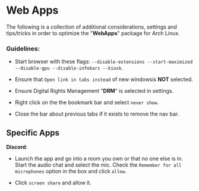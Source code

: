 # Web Apps

The following is a collection of additional considerations, settings and tips/tricks in order to optimize the "**WebApps**" package for Arch Linux.

### Guidelines:

   - Start browser with these flags: `--disable-extensions --start-maximized --disable-gpu --disable-infobars --kiosk`.

   - Ensure that `Open link in tabs instead` of new windowsis **NOT** selected.

   - Ensure Digital Rights Management "**DRM**" is selected in settings.

   - Right click on the the bookmark bar and select `never show`.

   - Close the bar about previous tabs if it exists to remove the nav bar.

## Specific Apps

**Discord**:

   - Launch the app and go into a room you own or that no one else is in. Start the audio chat and select the mic. Check the `Remember for all microphones` option in the box and click `allow`.

   - Click `screen share` and allow it.
